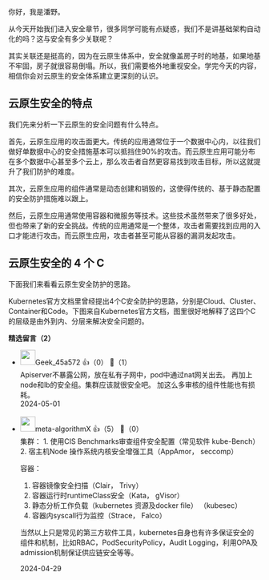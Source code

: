 你好，我是潘野。

从今天开始我们进入安全章节，很多同学可能有点疑惑，我们不是讲基础架构自动化的吗？这与安全有多少关联呢？

其实关联还是挺高的，因为在云原生体系中，安全就像盖房子时的地基，如果地基不牢固，房子就很容易倒塌。所以，我们需要格外地重视安全。学完今天的内容，相信你会对云原生的安全体系建立更深刻的认识。

## 云原生安全的特点

我们先来分析一下云原生的安全问题有什么特点。

首先，云原生应用的攻击面更大。传统的应用通常位于一个数据中心内，以往我们做好单数据中心的安全措施基本可以抵挡住90%的攻击。而云原生应用可能分布在多个数据中心甚至多个云上，那么攻击者自然更容易找到攻击目标，所以这就提升了我们防护的难度。

其次，云原生应用的组件通常是动态创建和销毁的，这使得传统的、基于静态配置的安全防护措施难以跟上。

然后，云原生应用通常使用容器和微服务等技术。这些技术虽然带来了很多好处，但也带来了新的安全挑战。传统的应用通常是一个整体，攻击者需要找到应用的入口才能进行攻击。而云原生应用，攻击者甚至可能从容器的漏洞发起攻击。

## 云原生安全的 4 个 C

下面我们来看看云原生安全防护的思路。

Kubernetes官方文档里曾经提出4个C安全防护的思路，分别是Cloud、Cluster、Container和Code。下图来自Kubernetes官方文档，图里很好地解释了这四个C的层级是由外到内、分层来解决安全问题的。
<div><strong>精选留言（2）</strong></div><ul>
<li><img src="" width="30px"><span>Geek_45a572</span> 👍（0） 💬（1）<div>Apiserver不暴露公网，放在私有子网中，pod中通过nat网关出去。 再加上node和lb的安全组。集群应该就很安全吧。  加这么多审核的组件性能也有损耗。</div>2024-05-01</li><br/><li><img src="https://static001.geekbang.org/account/avatar/00/0f/8f/92/b66381e4.jpg" width="30px"><span>meta-algorithmX</span> 👍（5） 💬（0）<div>集群：
 1. 使用CIS Benchmarks审查组件安全配置（常见软件 kube-Bench）
 2. 宿主机Node 操作系统内核安全增强工具（AppAmor， seccomp）

容器：
 1. 容器镜像安全扫描（Clair， Trivy）
 2. 容器运行时runtimeClass安全（Kata， gVisor）
 3. 静态分析工作负载（kubernetes 资源及docker file） （kubesec）
 4. 容器内syscall行为监控（Strace， Falco）

 当然以上只是常见的第三方软件工具，kubernetes自身也有许多保证安全的组件和机制，比如RBAC，PodSecurityPolicy，Audit Logging，利用OPA及admission机制保证供应链安全等等。
</div>2024-04-29</li><br/>
</ul>
